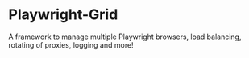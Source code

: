 # Playwright-Grid
A framework to manage multiple Playwright browsers, load balancing, rotating of proxies, logging and more!
